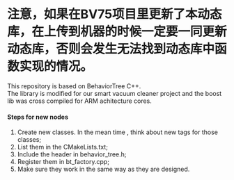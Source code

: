 #  注意，如果在BV75项目里更新了本动态库，在上传到机器的时候一定要一同更新动态库，否则会发生无法找到动态库中函数实现的情况。

This repository is based on BehaviorTree C++.           
The library is modified for our smart vacuum cleaner project and the boost lib was cross compiled for ARM achitecture cores.        

#### Steps for new nodes

1. Create new classes. In the mean time , think about new tags for those classes;  
2. List them in the CMakeLists.txt;
3. Include the header in behavior_tree.h;
4. Register them in bt_factory.cpp;
5. Make sure they work in the same way as they are designed.

 

